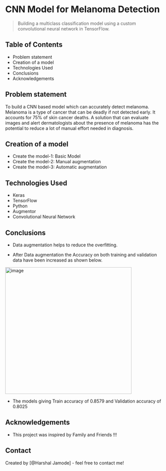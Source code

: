 # CNN Model for Melanoma Detection

> Building a multiclass classification model using a custom convolutional neural network in TensorFlow.


## Table of Contents   
* Problem statement
* Creation of a model
* Technologies Used
* Conclusions
* Acknowledgements

<!-- You can include any other section that is pertinent to your problem -->

## Problem statement

To build a CNN based model which can accurately detect melanoma. Melanoma is a type of cancer that can be deadly if not detected early. It accounts for 75% of skin cancer deaths. A solution that can evaluate images and alert dermatologists about the presence of melanoma has the potential to reduce a lot of manual effort needed in diagnosis.
 

<!-- You don't have to answer all the questions - just the ones relevant to your project. -->

## Creation of a model
- Create the model-1: Basic Model
- Create the model-2: Manual augmentation
- Create the model-3: Automatic augmentation


<!-- You don't have to answer all the questions - just the ones relevant to your project. -->


## Technologies Used
- Keras
- TensorFlow
- Python 
- Augmentor
- Convolutional Neural Network

<!-- You don't have to answer all the questions - just the ones relevant to your project. -->

## Conclusions
- Data augmentation helps to reduce the overfitting.

- After Data augmentation the Accuracy on both training and validation data have been increased as shown below.

<img width="400" alt="image" src="https://user-images.githubusercontent.com/102409716/189949452-1be6b245-9834-4382-b2b4-c4fbf0becf00.png">


- The models giving Train accuracy of 0.8579 and Validation accuracy of 0.8025


<!-- As the libraries versions keep on changing, it is recommended to mention the version of library used in this project -->

## Acknowledgements

- This project was inspired by Family and Friends !!!


## Contact
Created by [@Harshal Jamode] - feel free to contact me!


<!-- Optional -->
<!-- ## License -->
<!-- This project is open source and available under the [... License](). -->

<!-- You don't have to include all sections - just the one's relevant to your project -->
